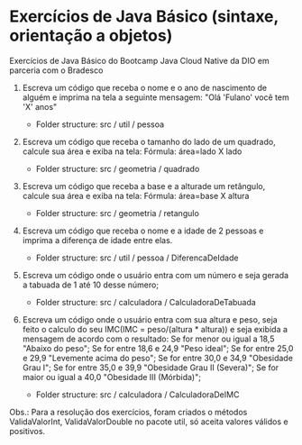 # Exercícios de Java Básico (sintaxe, orientação a objetos)

Exercícios de Java Básico do Bootcamp Java Cloud Native da DIO em parceria com o Bradesco

1. Escreva um código que receba o nome e o ano de nascimento de alguém e imprima na tela a seguinte mensagem: "Olá 'Fulano' você tem 'X' anos"
    - Folder structure: src / util / pessoa

2. Escreva um código que receba o tamanho do lado de um quadrado, calcule sua área e exiba na tela: Fórmula: área=lado X lado
   - Folder structure: src / geometria / quadrado

3. Escreva um código que receba a base e a alturade um retângulo, calcule sua área e exiba na tela: Fórmula: área=base X altura
   - Folder structure: src / geometria / retangulo

4. Escreva um código que receba o nome e a idade de 2 pessoas e imprima a diferença de idade entre elas.
   - Folder structure: src / util / pessoa / DiferencaDeIdade

5. Escreva um código onde o usuário entra com um número e seja gerada a tabuada de 1 até 10 desse número;
   - Folder structure: src / calculadora / CalculadoraDeTabuada

6. Escreva um código onde o usuário entra com sua altura e peso, seja feito o calculo do seu IMC(IMC = peso/(altura * altura)) e seja exibida a mensagem de acordo com o resultado:
   Se for menor ou igual a 18,5 "Abaixo do peso";
   Se for entre 18,6 e 24,9 "Peso ideal";
   Se for entre 25,0 e 29,9 "Levemente acima do peso";
   Se for entre 30,0 e 34,9 "Obesidade Grau I";
   Se for entre 35,0 e 39,9 "Obesidade Grau II (Severa)";
   Se for maior ou igual a 40,0 "Obesidade III (Mórbida)";
   - Folder structure: src / calculadora / CalculadoraDeIMC

Obs.: Para a resolução dos exercícios, foram criados o métodos ValidaValorInt, ValidaValorDouble no pacote util, só aceita valores válidos e positivos.
